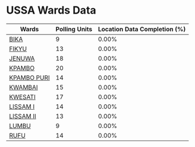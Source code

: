 
# USSA Wards Data

| Wards | Polling Units | Location Data Completion (%) |
| ---- | ----- | ------- |
| [BIKA](./wards/19281-bika) | 9 | 0.00% |
| [FIKYU](./wards/19282-fikyu) | 13 | 0.00% |
| [JENUWA](./wards/19283-jenuwa) | 18 | 0.00% |
| [KPAMBO](./wards/19284-kpambo) | 20 | 0.00% |
| [KPAMBO PURI](./wards/19285-kpambo-puri) | 14 | 0.00% |
| [KWAMBAI](./wards/19286-kwambai) | 15 | 0.00% |
| [KWESATI](./wards/19287-kwesati) | 17 | 0.00% |
| [LISSAM I](./wards/19288-lissam-i) | 14 | 0.00% |
| [LISSAM II](./wards/19289-lissam-ii) | 13 | 0.00% |
| [LUMBU](./wards/19290-lumbu) | 9 | 0.00% |
| [RUFU](./wards/19291-rufu) | 14 | 0.00% |




